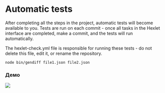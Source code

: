 # Automatic tests

After completing all the steps in the project, automatic tests will become available to you. Tests are run on each commit - once all tasks in the Hexlet interface are completed, make a commit, and the tests will run automatically.

The hexlet-check.yml file is responsible for running these tests - do not delete this file, edit it, or rename the repository.

```
node bin/gendiff file1.json file2.json
```
### Демо

<a href="https://asciinema.org/a/AYoTk0ycpRgdxuaMcfKmzaWPd" target="_blank"><img src="https://asciinema.org/a/AYoTk0ycpRgdxuaMcfKmzaWPd.svg" /></a>
